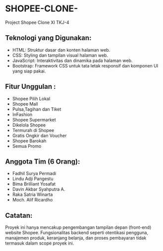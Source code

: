 # SHOPEE-CLONE-
Project Shopee Clone XI TKJ-4
        <h2>Teknologi yang Digunakan:</h2>
        <ul>
            <li>HTML: Struktur dasar dan konten halaman web.</li>
            <li>CSS: Styling dan tampilan visual halaman web.</li>
            <li>JavaScript: Interaktivitas dan dinamika pada halaman web.</li>
            <li>Bootstrap: Framework CSS untuk tata letak responsif dan komponen UI yang siap pakai.</li>
        </ul>
        <h2>Fitur Unggulan :</h2>
        <ul>
            <li>Shopee Pilih Lokal</li>
            <li>Shopee Mall</li>
            <li>Pulsa,Tagihan dan Tiket</li>
            <li>InFashion</li>
            <li>Shopee Supermarket</li>
            <li>Dikelola Shopee</li>
            <li>Termurah di Shopee</li>
            <li>Gratis Ongkir dan Voucher</li>
            <li>Shopee Barokah</li>
            <li>Semua Promo</li>
        </ul>
        <h2>Anggota Tim (6 Orang):</h2>
        <ul>
            <li>Fadhil Surya Permadi</li>
            <li>Lindu Adji Pangestu</li>
            <li>Bima Brilliant Yosafat</li>
            <li>Davin Akbar Syahputra A.</li>
            <li>Raka Satria Winarta</li>
            <li>Moch. Alif Ricardho</li>
        </ul>
        <h2>Catatan:</h2>
        <p>Proyek ini hanya mencakup pengembangan tampilan depan (front-end) website Shopee. Fungsionalitas backend seperti otentikasi pengguna, manajemen produk, keranjang belanja, dan proses pembayaran tidak termasuk dalam scope proyek ini.</p>
        
</body>
</html>

